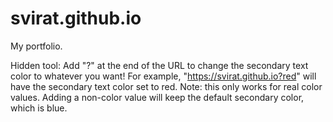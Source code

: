 # svirat.github.io
My portfolio.

Hidden tool: Add "?<colorName>" at the end of the URL to change the secondary text color to whatever you want!
For example, "https://svirat.github.io?red" will have the secondary text color set to red. 
Note: this only works for real color values. Adding a non-color value will keep the default secondary color, which is blue.
